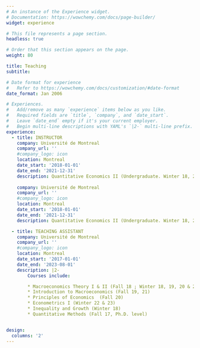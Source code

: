 ```yaml
---
# An instance of the Experience widget.
# Documentation: https://wowchemy.com/docs/page-builder/
widget: experience

# This file represents a page section.
headless: true

# Order that this section appears on the page.
weight: 80

title: Teaching
subtitle:

# Date format for experience
#   Refer to https://wowchemy.com/docs/customization/#date-format
date_format: Jan 2006

# Experiences.
#   Add/remove as many `experience` items below as you like.
#   Required fields are `title`, `company`, and `date_start`.
#   Leave `date_end` empty if it's your current employer.
#   Begin multi-line descriptions with YAML's `|2-` multi-line prefix.
experience:
  - title: INSTRUCTOR
    company: Université de Montreal
    company_url: ''
    #company_logo: icon
    location: Montreal
    date_start: '2018-01-01'
    date_end: '2021-12-31'
    description: Quantitative Economics II (Undergraduate. Winter 18, 20 & 21 ; Fall 19 & 20)
     
    company: Université de Montreal
    company_url: ''
    #company_logo: icon
    location: Montreal
    date_start: '2018-01-01'
    date_end: '2021-12-31'
    description: Quantitative Economics II (Undergraduate. Winter 18, 20 & 21 ; Fall 19 & 20)

  - title: TEACHING ASSISTANT
    company: Université de Montreal
    company_url: ''
    #company_logo: icon
    location: Montreal
    date_start: '2017-01-01'
    date_end: '2023-08-01'
    description: |2-
        Courses include:

        * Macroeconomics Theory I & II (Fall 18 ; Winter 18, 19, 20 & 22)
        * Introduction to Macroeconomics (Fall 19, 21)
        * Principles of Economics  (Fall 20)
        * Econometrics I (Winter 22 & 23)
        * Inequality and Growth (Winter 18)
        * Quantitative Methods (Fall 17, Ph.D. level)


design:
  columns: '2'
---
```

